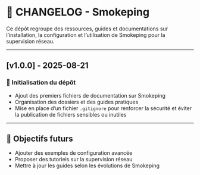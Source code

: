 # 📄 CHANGELOG - Smokeping

Ce dépôt regroupe des ressources, guides et documentations sur l’installation, la configuration et l’utilisation de Smokeping pour la supervision réseau.

---

## [v1.0.0] - 2025-08-21

### 🚀 Initialisation du dépôt

- Ajout des premiers fichiers de documentation sur Smokeping
- Organisation des dossiers et des guides pratiques
- Mise en place d’un fichier `.gitignore` pour renforcer la sécurité et éviter la publication de fichiers sensibles ou inutiles

---

## 📌 Objectifs futurs

- Ajouter des exemples de configuration avancée
- Proposer des tutoriels sur la supervision réseau
- Mettre à jour les guides selon les évolutions de Smokeping
